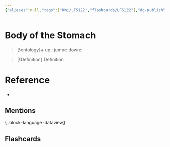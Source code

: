 ```yaml
---
{"aliases":null,"tags":["Uni/LFS122","flashcards/LFS122"],"dg-publish":true,"permalink":"/cards/body-of-the-stomach/","dgPassFrontmatter":true}
---
```


# Body of the Stomach

> [!ontology]+
> up:: 
> jump:: 
> down:: 

> [!Definition] Definition
> 

# Reference
- 

## Mentions

{ .block-language-dataview}

## Flashcards
